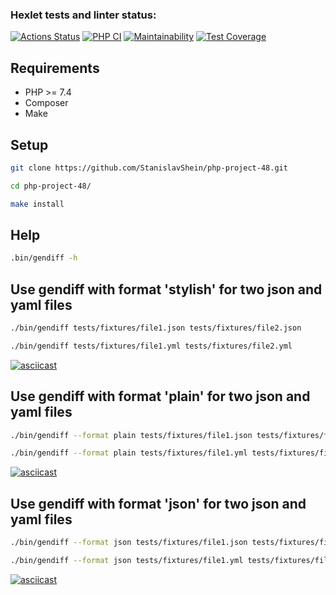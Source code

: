 ### Hexlet tests and linter status:
[![Actions Status](https://github.com/StanislavShein/php-project-48/workflows/hexlet-check/badge.svg)](https://github.com/StanislavShein/php-project-48/actions)
[![PHP CI](https://github.com/StanislavShein/php-project-48/actions/workflows/phpci.yml/badge.svg)](https://github.com/StanislavShein/php-project-48/actions/workflows/phpci.yml)
[![Maintainability](https://api.codeclimate.com/v1/badges/c43a112720a0fab650a6/maintainability)](https://codeclimate.com/github/StanislavShein/php-project-48/maintainability)
[![Test Coverage](https://api.codeclimate.com/v1/badges/c43a112720a0fab650a6/test_coverage)](https://codeclimate.com/github/StanislavShein/php-project-48/test_coverage)

## Requirements

* PHP >= 7.4
* Composer
* Make

## Setup

```sh
git clone https://github.com/StanislavShein/php-project-48.git
```
```sh
cd php-project-48/
```
```sh
make install
```

## Help
```sh
.bin/gendiff -h
```

## Use gendiff with format 'stylish' for two json and yaml files
```sh
./bin/gendiff tests/fixtures/file1.json tests/fixtures/file2.json
```
```sh
./bin/gendiff tests/fixtures/file1.yml tests/fixtures/file2.yml
```
[![asciicast](https://asciinema.org/a/23gTVq3xajTqeUifk7vCBClhm.svg)](https://asciinema.org/a/23gTVq3xajTqeUifk7vCBClhm)

## Use gendiff with format 'plain' for two json and yaml files
```sh
./bin/gendiff --format plain tests/fixtures/file1.json tests/fixtures/file2.json
```
```sh
./bin/gendiff --format plain tests/fixtures/file1.yml tests/fixtures/file2.yml
```
[![asciicast](https://asciinema.org/a/rgVsPYCGtU14vfBHMAJs9Hwch.svg)](https://asciinema.org/a/rgVsPYCGtU14vfBHMAJs9Hwch)

## Use gendiff with format 'json' for two json and yaml files
```sh
./bin/gendiff --format json tests/fixtures/file1.json tests/fixtures/file2.json
```
```sh
./bin/gendiff --format json tests/fixtures/file1.yml tests/fixtures/file2.yml
```
[![asciicast](https://asciinema.org/a/j1Su3w9eO5N4hgJG7EwE5C6iW.svg)](https://asciinema.org/a/j1Su3w9eO5N4hgJG7EwE5C6iW)